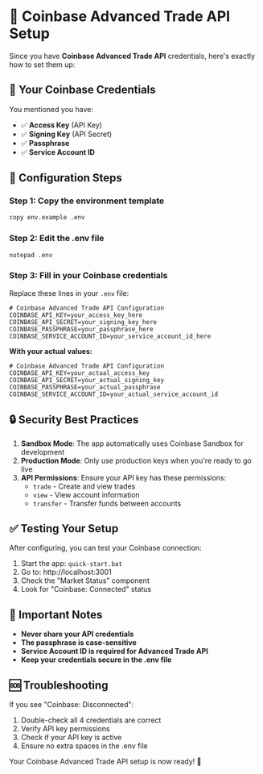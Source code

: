# 🏦 Coinbase Advanced Trade API Setup

Since you have **Coinbase Advanced Trade API** credentials, here's exactly how to set them up:

## 🔑 Your Coinbase Credentials

You mentioned you have:
- ✅ **Access Key** (API Key)
- ✅ **Signing Key** (API Secret) 
- ✅ **Passphrase**
- ✅ **Service Account ID**

## 📝 Configuration Steps

### Step 1: Copy the environment template
```bash
copy env.example .env
```

### Step 2: Edit the .env file
```bash
notepad .env
```

### Step 3: Fill in your Coinbase credentials
Replace these lines in your `.env` file:

```env
# Coinbase Advanced Trade API Configuration
COINBASE_API_KEY=your_access_key_here
COINBASE_API_SECRET=your_signing_key_here
COINBASE_PASSPHRASE=your_passphrase_here
COINBASE_SERVICE_ACCOUNT_ID=your_service_account_id_here
```

**With your actual values:**
```env
# Coinbase Advanced Trade API Configuration
COINBASE_API_KEY=your_actual_access_key
COINBASE_API_SECRET=your_actual_signing_key
COINBASE_PASSPHRASE=your_actual_passphrase
COINBASE_SERVICE_ACCOUNT_ID=your_actual_service_account_id
```

## 🔒 Security Best Practices

1. **Sandbox Mode**: The app automatically uses Coinbase Sandbox for development
2. **Production Mode**: Only use production keys when you're ready to go live
3. **API Permissions**: Ensure your API key has these permissions:
   - `trade` - Create and view trades
   - `view` - View account information
   - `transfer` - Transfer funds between accounts

## ✅ Testing Your Setup

After configuring, you can test your Coinbase connection:

1. Start the app: `quick-start.bat`
2. Go to: http://localhost:3001
3. Check the "Market Status" component
4. Look for "Coinbase: Connected" status

## 🚨 Important Notes

- **Never share your API credentials**
- **The passphrase is case-sensitive**
- **Service Account ID is required for Advanced Trade API**
- **Keep your credentials secure in the .env file**

## 🆘 Troubleshooting

If you see "Coinbase: Disconnected":
1. Double-check all 4 credentials are correct
2. Verify API key permissions
3. Check if your API key is active
4. Ensure no extra spaces in the .env file

Your Coinbase Advanced Trade API setup is now ready! 🎉 